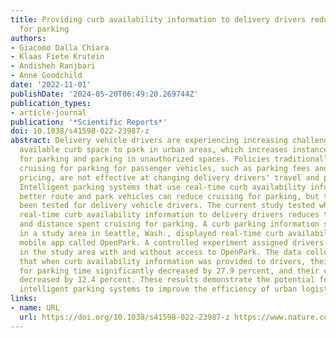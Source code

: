 ```yaml
---
title: Providing curb availability information to delivery drivers reduces cruising
  for parking
authors:
- Giacomo Dalla Chiara
- Klaas Fiete Krutein
- Andisheh Ranjbari
- Anne Goodchild
date: '2022-11-01'
publishDate: '2024-05-20T06:49:20.269744Z'
publication_types:
- article-journal
publication: '*Scientific Reports*'
doi: 10.1038/s41598-022-23987-z
abstract: Delivery vehicle drivers are experiencing increasing challenges in finding
  available curb space to park in urban areas, which increases instances of cruising
  for parking and parking in unauthorized spaces. Policies traditionally used to reduce
  cruising for parking for passenger vehicles, such as parking fees and congestion
  pricing, are not effective at changing delivery drivers' travel and parking behaviors.
  Intelligent parking systems that use real-time curb availability information to
  better route and park vehicles can reduce cruising for parking, but they have never
  been tested for delivery vehicle drivers. The current study tested whether providing
  real-time curb availability information to delivery drivers reduces the travel time
  and distance spent cruising for parking. A curb parking information system deployed
  in a study area in Seattle, Wash., displayed real-time curb availabilities on a
  mobile app called OpenPark. A controlled experiment assigned drivers' deliveries
  in the study area with and without access to OpenPark. The data collected showed
  that when curb availability information was provided to drivers, their cruising
  for parking time significantly decreased by 27.9 percent, and their cruising distance
  decreased by 12.4 percent. These results demonstrate the potential for implementing
  intelligent parking systems to improve the efficiency of urban logistics systems.
links:
- name: URL
  url: https://doi.org/10.1038/s41598-022-23987-z https://www.nature.com/articles/s41598-022-23987-z
---
```

